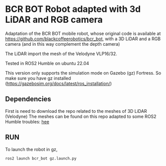 
# BCR BOT Robot adapted with 3d LiDAR and RGB camera



Adaptation of the BCR BOT mobile robot, whose original code is available at https://github.com/blackcoffeerobotics/bcr_bot, with a 3D LiDAR and a RGB camera (and in this way complement the depth camera)

The LiDAR import the mesh of the Velodyne VLP16/32.

Tested in ROS2 Humble on ubuntu 22.04

This version only supports the simulation mode on Gazebo (gz) Fortress. So make sure you have gz installed (https://gazebosim.org/docs/latest/ros_installation/)


## Dependencies

First is need to download the repo related to the meshes of 3D LiDAR (Velodyne)
The meshes can be found on this repo adapted to some ROS2 Humble troubles: [hee](https://github.com/tmsp1612/Velodyne_Simulator_Humble)



## RUN

To launch the robot in gz,
```bash
ros2 launch bcr_bot gz.launch.py
```




